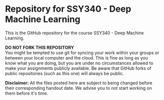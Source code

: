 # Repository for SSY340 - Deep Machine Learning
This is the GitHub repository for the course SSY340 - Deep Machine Learning.

**DO NOT FORK THIS REPOSITORY**\
You might be tempted to use git for syncing your work within your groups or between your local computer and the cloud. This is fine as long as you know what you are doing, but you are under no circumstances allowed to make your assignments publicly available. Be aware that GitHub forks of public repositories (such as this one) will always be public.

**Disclaimer:** All the files posted here are subject to being changed before their corresponding handout date. We advise you to not start working on them before it's time.
